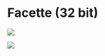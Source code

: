 Facette (32 bit)
================

[![](https://images.microbadger.com/badges/image/wolnosciowiecnet/i686-facette.svg)](https://microbadger.com/images/wolnosciowiecnet/i686-facette "Get your own image badge on microbadger.com")

[![](https://images.microbadger.com/badges/version/wolnosciowiecnet/i686-facette.svg)](https://microbadger.com/images/wolnosciowiecnet/i686-facette "Get your own version badge on microbadger.com")
